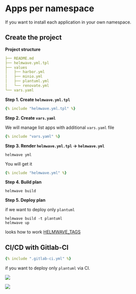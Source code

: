 # Apps per namespace

If you want to install each application in your own namespace. 

## Create the project

**Project structure**

```yaml
├── README.md
├── helmwave.yml.tpl
├── values
│   ├── harbor.yml
│   ├── minio.yml
│   ├── plantuml.yml
│   └── renovate.yml
└── vars.yaml

```

**Step 1. Create `helmwave.yml.tpl`**

```yaml
{% include "helmwave.yml.tpl" %}
```

**Step 2. Create `vars.yaml`**

We will manage list apps with additional `vars.yaml` file

```yaml
{% include "vars.yaml" %}
```

**Step 3. Render `helmwave.yml.tpl` ->  `helmwave.yml`**

```shell
helmwave yml
```

You will get it

```yaml
{% include "helmwave.yml" %}
```



**Step 4. Build plan**

```shell
helmwave build
```

**Step 5. Deploy plan**

if we want to deploy only `plantuml`

```shell
helmwave build -t plantuml
helmwave up
```

looks how to work [HELMWAVE_TAGS](../../yaml/#tags)

## CI/CD with Gitlab-CI


```yaml
{% include ".gitlab-ci.yml" %}
```

if you want to deploy only `plantuml` via CI.

![](https://habrastorage.org/webt/bd/aq/3r/bdaq3rroa0ak03g3qycvlp84w90.png)

![](https://habrastorage.org/webt/ew/2k/5v/ew2k5vrv7tmbcjpngwehknymjy4.png)